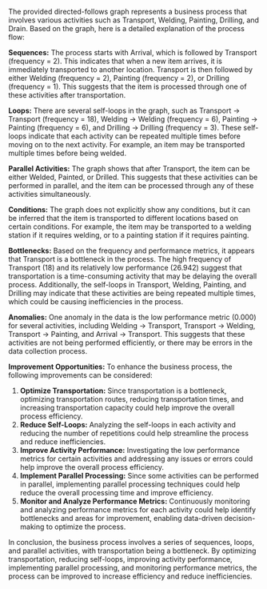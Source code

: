 The provided directed-follows graph represents a business process that involves various activities such as Transport, Welding, Painting, Drilling, and Drain. Based on the graph, here is a detailed explanation of the process flow:

**Sequences:**
The process starts with Arrival, which is followed by Transport (frequency = 2). This indicates that when a new item arrives, it is immediately transported to another location. Transport is then followed by either Welding (frequency = 2), Painting (frequency = 2), or Drilling (frequency = 1). This suggests that the item is processed through one of these activities after transportation.

**Loops:**
There are several self-loops in the graph, such as Transport -> Transport (frequency = 18), Welding -> Welding (frequency = 6), Painting -> Painting (frequency = 6), and Drilling -> Drilling (frequency = 3). These self-loops indicate that each activity can be repeated multiple times before moving on to the next activity. For example, an item may be transported multiple times before being welded.

**Parallel Activities:**
The graph shows that after Transport, the item can be either Welded, Painted, or Drilled. This suggests that these activities can be performed in parallel, and the item can be processed through any of these activities simultaneously.

**Conditions:**
The graph does not explicitly show any conditions, but it can be inferred that the item is transported to different locations based on certain conditions. For example, the item may be transported to a welding station if it requires welding, or to a painting station if it requires painting.

**Bottlenecks:**
Based on the frequency and performance metrics, it appears that Transport is a bottleneck in the process. The high frequency of Transport (18) and its relatively low performance (26.942) suggest that transportation is a time-consuming activity that may be delaying the overall process. Additionally, the self-loops in Transport, Welding, Painting, and Drilling may indicate that these activities are being repeated multiple times, which could be causing inefficiencies in the process.

**Anomalies:**
One anomaly in the data is the low performance metric (0.000) for several activities, including Welding -> Transport, Transport -> Welding, Transport -> Painting, and Arrival -> Transport. This suggests that these activities are not being performed efficiently, or there may be errors in the data collection process.

**Improvement Opportunities:**
To enhance the business process, the following improvements can be considered:

1. **Optimize Transportation:** Since transportation is a bottleneck, optimizing transportation routes, reducing transportation times, and increasing transportation capacity could help improve the overall process efficiency.
2. **Reduce Self-Loops:** Analyzing the self-loops in each activity and reducing the number of repetitions could help streamline the process and reduce inefficiencies.
3. **Improve Activity Performance:** Investigating the low performance metrics for certain activities and addressing any issues or errors could help improve the overall process efficiency.
4. **Implement Parallel Processing:** Since some activities can be performed in parallel, implementing parallel processing techniques could help reduce the overall processing time and improve efficiency.
5. **Monitor and Analyze Performance Metrics:** Continuously monitoring and analyzing performance metrics for each activity could help identify bottlenecks and areas for improvement, enabling data-driven decision-making to optimize the process.

In conclusion, the business process involves a series of sequences, loops, and parallel activities, with transportation being a bottleneck. By optimizing transportation, reducing self-loops, improving activity performance, implementing parallel processing, and monitoring performance metrics, the process can be improved to increase efficiency and reduce inefficiencies.